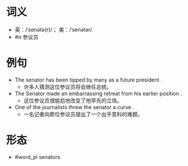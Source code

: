 # 词义
- 英：/ˈsenətə(r)/； 美：/ˈsenətər/
- #n 参议员
# 例句
- The senator has been tipped by many as a future president .
	- 许多人猜测这位参议员将会继任总统。
- The Senator made an embarrassing retreat from his earlier position .
	- 这位参议员很尴尬地改变了他早先的立场。
- One of the journalists threw the senator a curve .
	- 一名记者向那位参议员提出了一个出乎意料的难题。
# 形态
- #word_pl senators
